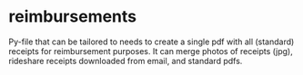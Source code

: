 # reimbursements
Py-file that can be tailored to needs to create a single pdf with all (standard) receipts for reimbursement purposes. It can merge photos of receipts (jpg), rideshare receipts downloaded from email, and standard pdfs.
